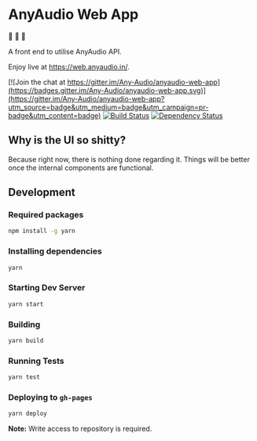 # AnyAudio Web App

:tada: :musical_note: :tada:

A front end to utilise AnyAudio API.

Enjoy live at https://web.anyaudio.in/.

[![Join the chat at https://gitter.im/Any-Audio/anyaudio-web-app](https://badges.gitter.im/Any-Audio/anyaudio-web-app.svg)](https://gitter.im/Any-Audio/anyaudio-web-app?utm_source=badge&utm_medium=badge&utm_campaign=pr-badge&utm_content=badge)
[![Build Status](https://travis-ci.org/anyaudio/anyaudio-web-app.svg?branch=master)](https://travis-ci.org/anyaudio/anyaudio-web-app)
[![Dependency Status](https://gemnasium.com/badges/github.com/anyaudio/anyaudio-web-app.svg)](https://gemnasium.com/github.com/anyaudio/anyaudio-web-app)


## Why is the UI so shitty?

Because right now, there is nothing done regarding it. Things will be better once the internal components are functional.

## Development

### Required packages
```bash
npm install -g yarn
```

### Installing dependencies
```bash
yarn
```

### Starting Dev Server
```bash
yarn start
```

### Building
```bash
yarn build
```

### Running Tests
```bash
yarn test
```

### Deploying to `gh-pages`
```bash
yarn deploy
```

**Note:** Write access to repository is required.

